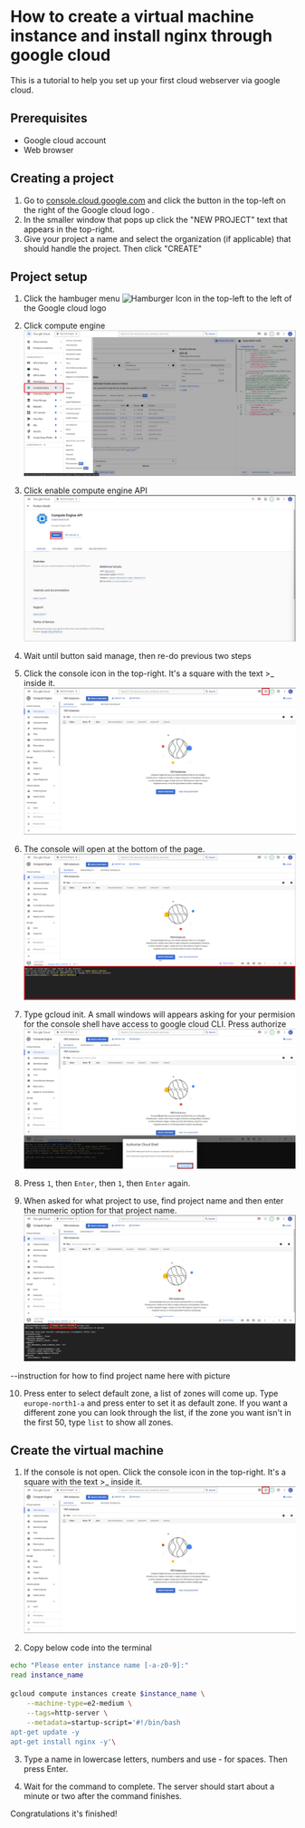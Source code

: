  # How to create a virtual machine instance and install nginx through google cloud

 This is a tutorial to help you set up your first cloud webserver via google cloud.

 ## Prerequisites
- Google cloud account
- Web browser

## Creating a project
1. Go to [console.cloud.google.com](https://console.cloud.google.com/) and click the button in the top-left on the right of the Google cloud logo .
2. In the smaller window that pops up click the "NEW PROJECT" text that appears in the top-right.
3. Give your project a name and select the organization (if applicable) that should handle the project. Then click "CREATE"

## Project setup
1. Click the hambuger menu ![Hamburger Icon](https://upload.wikimedia.org/wikipedia/commons/b/b2/Hamburger_icon.svg)
 in the top-left to the left of the Google cloud logo


2. Click compute engine
![Compute Engine](/Assets/Compute_Engine.jpg)


3. Click enable compute engine API
![Compute Engine](/Assets/Enable%20Compute%20Engine.jpg)
4. Wait until button said manage, then re-do previous two steps


5. Click the console icon in the top-right. It's a square with the text >_ inside it.
![Compute Engine](/Assets/Console%20Icon.jpg)

6. The console will open at the bottom of the page.
![Compute Engine](/Assets/Console%20%20opens%20at%20the%20bottom.png)


7. Type gcloud init. A small windows will appears asking for your permision for the console shell have access to google cloud CLI. Press authorize
![Compute Engine](/Assets/Authorize_Cloud_Shell.jpg)


8. Press ``1``, then ``Enter``, then ``1``, then ``Enter`` again. 

9. When asked for what project to use, find project name and then enter the numeric option for that project name.
![Compute Engine](/Assets/Project%20name.jpg)

--instruction for how to find project name here with picture


10. Press enter to select default zone, a list of zones will come up. Type ```europe-north1-a``` and press enter to set it as default zone. If you want a different zone you can look through the list, if the zone you want isn't in the first 50, type ```list``` to show all zones.

## Create the virtual machine
1. If the console is not open. Click the console icon in the top-right. It's a square with the text >_ inside it.
![Compute Engine](/Assets/Console%20Icon.jpg)

2. Copy below code into the terminal
```bash
echo "Please enter instance name [-a-z0-9]:"
read instance_name

gcloud compute instances create $instance_name \
    --machine-type=e2-medium \
    --tags=http-server \
    --metadata=startup-script='#!/bin/bash
apt-get update -y
apt-get install nginx -y'\
```
3. Type a name in lowercase letters, numbers and use - for spaces. Then press Enter.

4. Wait for the command to complete. The server should start about a minute or two after the command finishes.

Congratulations it's finished!
